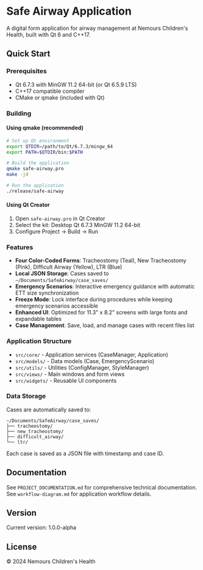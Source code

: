 # Safe Airway Application

A digital form application for airway management at Nemours Children's Health, built with Qt 6 and C++17.

## Quick Start

### Prerequisites
- Qt 6.7.3 with MinGW 11.2 64-bit (or Qt 6.5.9 LTS)
- C++17 compatible compiler
- CMake or qmake (included with Qt)

### Building

#### Using qmake (recommended)
```bash
# Set up Qt environment
export QTDIR=/path/to/Qt/6.7.3/mingw_64
export PATH=$QTDIR/bin:$PATH

# Build the application
qmake safe-airway.pro
make -j4

# Run the application
./release/safe-airway
```

#### Using Qt Creator
1. Open `safe-airway.pro` in Qt Creator
2. Select the kit: Desktop Qt 6.7.3 MinGW 11.2 64-bit
3. Configure Project → Build → Run

### Features
- **Four Color-Coded Forms**: Tracheostomy (Teal), New Tracheostomy (Pink), Difficult Airway (Yellow), LTR (Blue)
- **Local JSON Storage**: Cases saved to `~/Documents/SafeAirway/case_saves/`
- **Emergency Scenarios**: Interactive emergency guidance with automatic ETT size synchronization
- **Freeze Mode**: Lock interface during procedures while keeping emergency scenarios accessible
- **Enhanced UI**: Optimized for 11.3" x 8.2" screens with large fonts and expandable tables
- **Case Management**: Save, load, and manage cases with recent files list

### Application Structure
- `src/core/` - Application services (CaseManager, Application)
- `src/models/` - Data models (Case, EmergencyScenario)
- `src/utils/` - Utilities (ConfigManager, StyleManager)
- `src/views/` - Main windows and form views
- `src/widgets/` - Reusable UI components

### Data Storage
Cases are automatically saved to:
```
~/Documents/SafeAirway/case_saves/
├── tracheostomy/
├── new_tracheostomy/
├── difficult_airway/
└── ltr/
```

Each case is saved as a JSON file with timestamp and case ID.

## Documentation
See `PROJECT_DOCUMENTATION.md` for comprehensive technical documentation.
See `workflow-diagram.md` for application workflow details.

## Version
Current version: 1.0.0-alpha

## License
© 2024 Nemours Children's Health